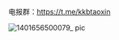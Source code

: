 电报群：https://t.me/kkbtaoxin

![1401656500079_ pic](https://user-images.githubusercontent.com/108401943/176420177-bba5ead0-aec8-4b1a-b03a-37aa7c879ada.jpg)
